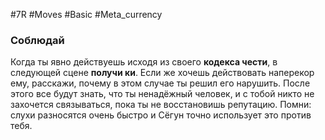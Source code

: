 #7R #Moves #Basic #Meta_currency 
### Соблюдай

Когда ты явно действуешь исходя из своего **кодекса чести**, в следующей сцене **получи ки**. Если же хочешь действовать наперекор ему, расскажи, почему в этом случае ты решил его нарушить. После этого все будут знать, что ты ненадёжный человек, и с тобой никто не захочется связываться, пока ты не восстановишь репутацию. Помни: слухи разносятся очень быстро и Сёгун точно использует это против тебя.